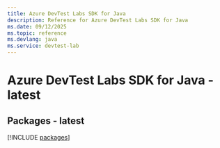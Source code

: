 ```yaml
---
title: Azure DevTest Labs SDK for Java
description: Reference for Azure DevTest Labs SDK for Java
ms.date: 09/12/2025
ms.topic: reference
ms.devlang: java
ms.service: devtest-lab
---
```

# Azure DevTest Labs SDK for Java - latest
## Packages - latest
[!INCLUDE [packages](devtest-labs-index.md)]
